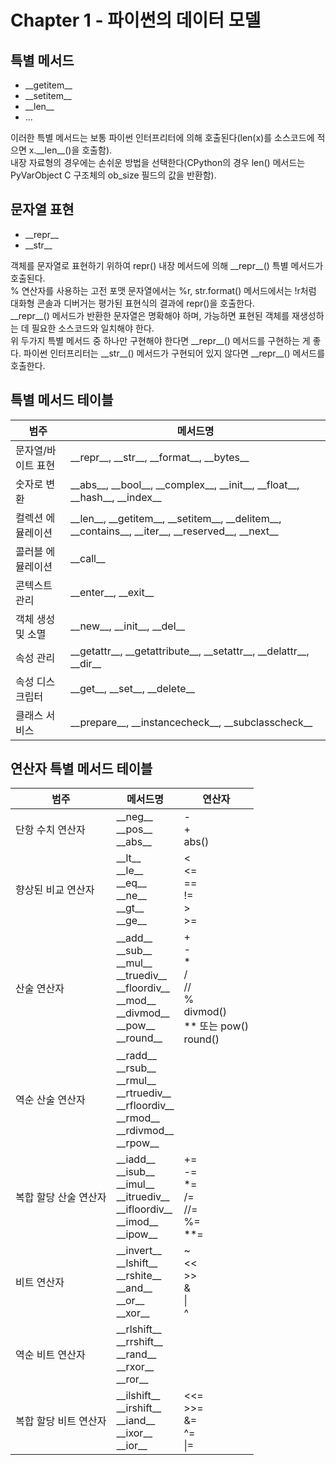 # Chapter 1 - 파이썬의 데이터 모델

## 특별 메서드
- \_\_getitem\_\_
- \_\_setitem\_\_
- \_\_len\_\_
- ...

이러한 특별 메서드는 보통 파이썬 인터프리터에 의해 호출된다(len(x)를 소스코드에 적으면 x.\_\_len\_\_()을 호출함).<br>
내장 자료형의 경우에는 손쉬운 방법을 선택한다(CPython의 경우 len() 메서드는 PyVarObject C 구조체의 ob_size 필드의 값을 반환함).

## 문자열 표현
- \_\_repr\_\_
- \_\_str\_\_

객체를 문자열로 표현하기 위하여 repr() 내장 메서드에 의해 \_\_repr\_\_() 특별 메서드가 호출된다.<br>
% 연산자를 사용하는 고전 포맷 문자열에서는 %r, str.format() 메서드에서는 !r처럼 대화형 콘솔과 디버거는 평가된 표현식의 결과에 repr()을 호출한다.<br>
\_\_repr\_\_() 메서드가 반환한 문자열은 명확해야 하며, 가능하면 표현된 객체를 재생성하는 데 필요한 소스코드와 일치해야 한다.<br>
위 두가지 특별 메서드 중 하나만 구현해야 한다면 \_\_repr\_\_() 메서드를 구현하는 게 좋다. 파이썬 인터프리터는 \_\_str\_\_() 메서드가 구현되어 있지 않다면 \_\_repr\_\_() 메서드를 호출한다.

## 특별 메서드 테이블
| 범주 | 메서드명 |
|------|--------|
|문자열/바이트 표현|\_\_repr\_\_, \_\_str\_\_, \_\_format\_\_, \_\_bytes\_\_|
|숫자로 변환|\_\_abs\_\_, \_\_bool\_\_, \_\_complex\_\_, \_\_init\_\_, \_\_float\_\_, \_\_hash\_\_, \_\_index\_\_|
|컬렉션 에뮬레이션|\_\_len\_\_, \_\_getitem\_\_, \_\_setitem\_\_, \_\_delitem\_\_, \_\_contains\_\_, \_\_iter\_\_, \_\_reserved\_\_, \_\_next\_\_|
|콜러블 에뮬레이션|\_\_call\_\_|
|콘텍스트 관리|\_\_enter\_\_, \_\_exit\_\_|
|객체 생성 및 소멸|\_\_new\_\_, \_\_init\_\_, \_\_del\_\_|
|속성 관리|\_\_getattr\_\_, \_\_getattribute\_\_, \_\_setattr\_\_, \_\_delattr\_\_, \_\_dir\_\_|
|속성 디스크립터|\_\_get\_\_, \_\_set\_\_, \_\_delete\_\_|
|클래스 서비스|\_\_prepare\_\_, \_\_instancecheck\_\_, \_\_subclasscheck\_\_|

## 연산자 특별 메서드 테이블
|범주|메서드명|연산자|
|--|--|--|
|단항 수치 연산자|\_\_neg\_\_<br>\_\_pos\_\_<br>\_\_abs\_\_|-<br>+<br>abs()|
|향상된 비교 연산자|\_\_lt\_\_<br>\_\_le\_\_<br>\_\_eq\_\_<br>\_\_ne\_\_<br>\_\_gt\_\_<br>\_\_ge\_\_|<<br><=<br>==<br>!=<br>><br>>=|
|산술 연산자|\_\_add\_\_<br>\_\_sub\_\_<br>\_\_mul\_\_<br>\_\_truediv\_\_<br>\_\_floordiv\_\_<br>\_\_mod\_\_<br>\_\_divmod\_\_<br>\_\_pow\_\_<br>\_\_round\_\_|+<br>-<br>*<br>/<br>//<br>%<br>divmod()<br>** 또는 pow()<br>round()|
|역순 산술 연산자|\_\_radd\_\_<br>\_\_rsub\_\_<br>\_\_rmul\_\_<br>\_\_rtruediv\_\_<br>\_\_rfloordiv\_\_<br>\_\_rmod\_\_<br>\_\_rdivmod\_\_<br>\_\_rpow\_\_||
|복합 할당 산술 연산자|\_\_iadd\_\_<br>\_\_isub\_\_<br>\_\_imul\_\_<br>\_\_itruediv\_\_<br>\_\_ifloordiv\_\_<br>\_\_imod\_\_<br>\_\_ipow\_\_|+=<br>-=<br>*=<br>/=<br>//=<br>%=<br>**=|
|비트 연산자|\_\_invert\_\_<br>\_\_lshift\_\_<br>\_\_rshite\_\_<br>\_\_and\_\_<br>\_\_or\_\_<br>\_\_xor\_\_|~<br><<<br>>><br>&<br>\|<br>^|
|역순 비트 연산자|\_\_rlshift\_\_<br>\_\_rrshift\_\_<br>\_\_rand\_\_<br>\_\_rxor\_\_<br>\_\_ror\_\_||
|복합 할당 비트 연산자|\_\_ilshift\_\_<br>\_\_irshift\_\_<br>\_\_iand\_\_<br>\_\_ixor\_\_<br>\_\_ior\_\_|<<=<br>>>=<br>&=<br>^=<br>\|=

